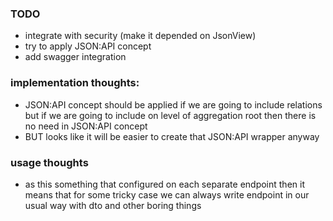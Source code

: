

### TODO
- integrate with security (make it depended on JsonView)
- try to apply JSON:API concept
- add swagger integration

### implementation thoughts:
 - JSON:API concept should be applied if we are going to include relations but if we are going to include on level of
aggregation root then there is no need in JSON:API concept 
 - BUT looks like it will be easier to create that JSON:API wrapper anyway

### usage thoughts
 - as this something that configured on each separate endpoint then it means that for some tricky case we can always
write endpoint in our usual way with dto and other boring things


